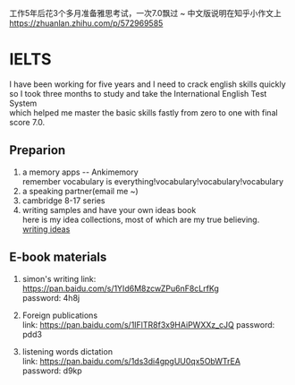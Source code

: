 工作5年后花3个多月准备雅思考试，一次7.0飘过 ~ 
中文版说明在知乎小作文上 https://zhuanlan.zhihu.com/p/572969585
# IELTS
I have been working for five years and I need to crack english skills quickly       
so I took three months to study and take the International English Test System      
which helped me master the basic skills fastly from zero to one with final score 7.0.     
## Preparion
1. a memory apps -- Ankimemory   
   remember vocabulary is everything!vocabulary!vocabulary!vocabulary   
2. a speaking partner(email me ~)
3. cambridge 8-17 series
4. writing samples and have your own ideas book          
   here is my idea collections, most of which are my true believing.          
   [writing ideas](https://note.youdao.com/s/MYsn3cbK)            


## E-book materials
1. simon's writing 
   link: https://pan.baidu.com/s/1YId6M8zcwZPu6nF8cLrfKg    
   password: 4h8j   

2. Foreign publications    
   link: https://pan.baidu.com/s/1IFlTR8f3x9HAiPWXXz_cJQ 
   password: pdd3    

3. listening words dictation     
   link: https://pan.baidu.com/s/1ds3di4gpgUU0qx5ObWTrEA        
   password: d9kp    
